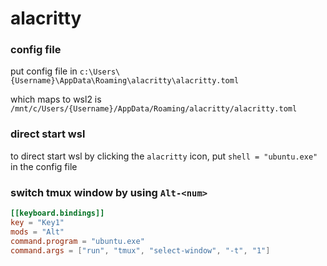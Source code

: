 # alacritty

### config file

put config file in `c:\Users\{Username}\AppData\Roaming\alacritty\alacritty.toml`

which maps to wsl2 is `/mnt/c/Users/{Username}/AppData/Roaming/alacritty/alacritty.toml`

### direct start wsl

to direct start wsl by clicking the `alacritty` icon, put `shell = "ubuntu.exe"` in the config file

### switch tmux window by using `Alt-<num>`

```toml
[[keyboard.bindings]]
key = "Key1"
mods = "Alt"
command.program = "ubuntu.exe"
command.args = ["run", "tmux", "select-window", "-t", "1"]
```

